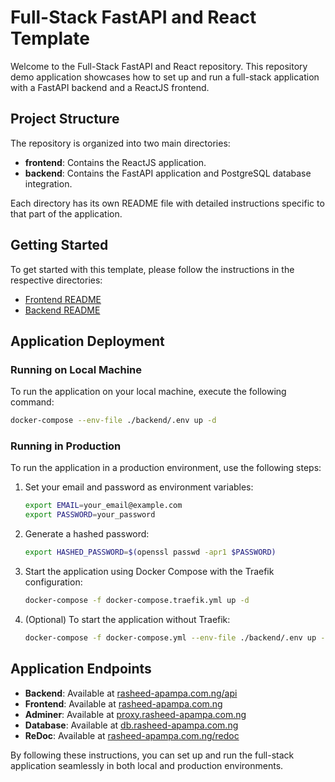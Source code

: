# Full-Stack FastAPI and React Template

Welcome to the Full-Stack FastAPI and React repository. This repository demo application showcases how to set up and run a full-stack application with a FastAPI backend and a ReactJS frontend.

## Project Structure

The repository is organized into two main directories:

- **frontend**: Contains the ReactJS application.
- **backend**: Contains the FastAPI application and PostgreSQL database integration.

Each directory has its own README file with detailed instructions specific to that part of the application.

## Getting Started

To get started with this template, please follow the instructions in the respective directories:

- [Frontend README](./frontend/README.md)
- [Backend README](./backend/README.md)

## Application Deployment

### Running on Local Machine

To run the application on your local machine, execute the following command:

```bash
docker-compose --env-file ./backend/.env up -d
```

### Running in Production

To run the application in a production environment, use the following steps:

1. Set your email and password as environment variables:

    ```bash
    export EMAIL=your_email@example.com
    export PASSWORD=your_password
    ```

2. Generate a hashed password:

    ```bash
    export HASHED_PASSWORD=$(openssl passwd -apr1 $PASSWORD)
    ```

3. Start the application using Docker Compose with the Traefik configuration:

    ```bash
    docker-compose -f docker-compose.traefik.yml up -d
    ```

4. (Optional) To start the application without Traefik:

    ```bash
    docker-compose -f docker-compose.yml --env-file ./backend/.env up -d
    ```

## Application Endpoints

- **Backend**: Available at [rasheed-apampa.com.ng/api](https://rasheed-apampa.com.ng/api)
- **Frontend**: Available at [rasheed-apampa.com.ng](https://rasheed-apampa.com.ng)
- **Adminer**: Available at [proxy.rasheed-apampa.com.ng](https://proxy.rasheed-apampa.com.ng)
- **Database**: Available at [db.rasheed-apampa.com.ng](https://db.rasheed-apampa.com.ng)
- **ReDoc**: Available at [rasheed-apampa.com.ng/redoc](https://rasheed-apampa.com.ng/redoc)

By following these instructions, you can set up and run the full-stack application seamlessly in both local and production environments.
